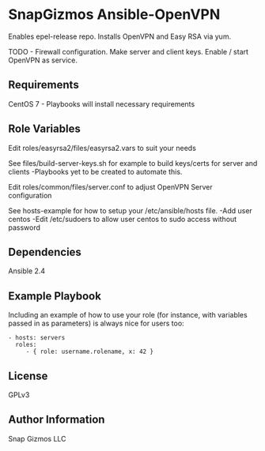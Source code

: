 SnapGizmos Ansible-OpenVPN
=========

Enables epel-release repo. Installs OpenVPN and Easy RSA via yum.

TODO - Firewall configuration. Make server and client keys. Enable / start OpenVPN as service.

Requirements
------------

CentOS 7 - Playbooks will install necessary requirements

Role Variables
--------------

Edit roles/easyrsa2/files/easyrsa2.vars to suit your needs

See files/build-server-keys.sh for example to build keys/certs for server and clients
-Playbooks yet to be created to automate this.

Edit roles/common/files/server.conf to adjust OpenVPN Server configuration

See hosts-example for how to setup your /etc/ansible/hosts file.
-Add user centos
-Edit /etc/sudoers to allow user centos to sudo access without password

Dependencies
------------

Ansible 2.4

Example Playbook
----------------

Including an example of how to use your role (for instance, with variables passed in as parameters) is always nice for users too:

    - hosts: servers
      roles:
         - { role: username.rolename, x: 42 }

License
-------

GPLv3

Author Information
------------------

Snap Gizmos LLC
